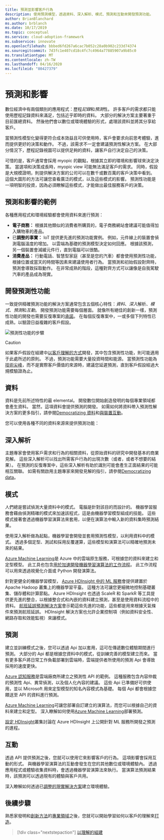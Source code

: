 ```yaml
---
title: 預測並影響客戶行為
description: 使用預測模型，透過資料、深入解析、模式、預測和互動來開發預測功能。
author: BrianBlanchard
ms.author: brblanch
ms.date: 10/17/2019
ms.topic: conceptual
ms.service: cloud-adoption-framework
ms.subservice: innovate
ms.openlocfilehash: bbbed6fd267a6cac7b052c28a0b902c233d74374
ms.sourcegitcommit: 7d3fc1e407cd18c4fc7c4964a77885907a9b85c0
ms.translationtype: MT
ms.contentlocale: zh-TW
ms.lasthandoff: 04/16/2020
ms.locfileid: "80427379"
---
```

# <a name="predict-and-influence"></a>預測和影響

數位經濟中有兩個類別的應用程式：歷程*記錄*和*預測*性。 許多客戶的需求都只能使用歷程記錄資料來滿足，包括近乎即時的資料。 大部分的解決方案主要著重于目前匯總資料。 然後他們會以數位或環境體驗的形式，處理該資料並將其分享給客戶。

當預測性模型化變得更符合成本效益且可供使用時，客戶會要求向前思考體驗，進而提供更好的決策和動作。 不過，該需求不一定會建議預測性解決方案。 在大部分情況下，歷程記錄視圖可以提供足夠的資料，讓客戶自行決定自己的決策。

可惜的是，客戶通常會採用 myopic 的觀點，根據其立即的環境和影響球來決定決策。 當選項和決策成長時，myopic view 可能無法滿足客戶的需求。 同時，假設是大規模證明，則提供解決方案的公司可以在數千或數百萬的客戶決策中看到。 這個大圖形的方法可讓您查看廣泛的模式，以及這些模式的影響。 預測性功能是一項明智的投資，因為必須瞭解這些模式，才能做出最佳服務客戶的決策。

## <a name="examples-of-predictions-and-influence"></a>預測和影響的範例

各種應用程式和環境經驗都會使用資料來進行預測：

- **電子商務：** 根據其他類似的消費者所購買的，電子商務網站會建議可能值得加入購物車的產品。
- 已**調整的事實：** IoT 提供更先進的預測功能實例。 例如，元件線上的裝置會偵測電腦溫度的增加。 以雲端為基礎的預測模型決定如何回應。 根據該預測，另一個裝置會減緩元件行，直到電腦可以很酷。
- **消費產品：** 行動電話、智慧型家庭（甚至是您的汽車）都會使用預測性功能，根據位置或當天的時間等因素來建議使用者行為。 當預測和初始假設對齊時，預測會導致採取動作。 在非常成熟的階段，這種對齊方式可以讓像是自我駕駛汽車的產品成為現實。

## <a name="develop-predictive-capabilities"></a>開發預測性功能

一致提供精確預測功能的解決方案通常包含五個核心特性：*資料*、*深入*解析、*模式*、*預測*和*互動*。 開發預測功能需要每個層面。 就像所有絕佳的創新一樣，預測性功能的開發也需要反復專案的[承諾](./index.md#commitment-to-iteration)。 在每個反復專案中，一或多個下列特性已成熟，以驗證日益複雜的客戶假設。

![預測性功能的步驟](../../_images/innovate/predict-and-influence.png)

> [!CAUTION]
> 如果客戶假設在組建中[以客戶理解的方式](./build.md)開發，其中包含預測性功能，則可能適用于此處所述的原則。 不過，預測功能需要大量投資時間和能源。 當預測性功能為[技術尖峰](./build.md#reduce-complexity-and-delay-technical-spikes)，而不是實際客戶價值的來源時，建議您延遲預測，直到客戶假設經過大規模驗證為止。

## <a name="data"></a>資料

資料是先前所述特性的最 elemental。 開發數位開始創造發明的每個專業領域都會產生資料。 當然，這項資料會提供預測的開發。 如需如何將資料帶入預測性解決方案的更多指引，請參閱[Democratizing 資料](./data.md)和[與裝置互動](./devices.md)。

您可以使用各種不同的資料來源來提供預測功能：

## <a name="insights"></a>深入解析

主題專家會使用客戶需求和行為的相關資料，從原始資料的研究中開發基本的商業見解。 這些深入解析可以找出所需客戶行為的出現次數（或者，或者不想要的結果）。 在預測的反復專案中，這些深入解析有助於識別可能會產生正面結果的可能相互關聯。 如需有關啟用主題專家來開發見解的指引，請參閱[Democratizing data](./data.md)。

## <a name="patterns"></a>模式

人們總是嘗試偵測大量資料中的模式。 電腦是針對該目的而設計的。 機器學習服務會藉由偵測精確的模式來加速該程式，這是由機器學習模型組成的技能。 這些模式接著會透過機器學習演算法來套用，以便在演算法中輸入新的資料集時預測結果。

使用深入解析做為起點，機器學習會開發並套用預測性模型，以利用資料中的模式。 透過多個定型、測試和採用反覆運算，這些模型和演算法可以精確地預測未來的結果。

[Azure Machine Learning](https://docs.microsoft.com/azure/machine-learning/service/overview-what-is-azure-ml)是 Azure 中的雲端原生服務，可根據您的資料來建立和定型模型。 此工具也包含[用於加速開發機器學習演算法的工作流程](https://docs.microsoft.com/azure/machine-learning/service/concept-azure-machine-learning-architecture)。 此工作流程可以用來透過視覺化介面或 Python 開發演算法。

針對更健全的機器學習模型， [Azure HDInsight 中的 ML 服務](https://docs.microsoft.com/azure/hdinsight/r-server/r-server-overview)會提供建置於 Apache Hadoop 叢集上的機器學習平臺。 這種方法可讓您更細微地控制基礎叢集、儲存體和計算節點。 Azure HDInsight 也透過 ScaleR 和 SparkR 等工具提供更先進的整合，以根據整合式和內嵌的資料建立預測，甚至是使用資料流程中的資料。 [航班延誤預測解決方案](https://docs.microsoft.com/azure/hdinsight/hdinsight-hadoop-r-scaler-sparkr)會示範這些先進的功能，這些都是用來根據天氣條件來預測航班延誤。 HDInsight 解決方案也允許企業控制項（例如資料安全性、網路存取和效能監視）來讓模式。

## <a name="predictions"></a>預測

建立並訓練模式之後，您可以透過 Api 加以套用，這可在傳遞數位體驗期間進行預測。 大部分的 Api 都是根據您資料中的模式，從訓練完善的模型建立而來。 當有更多客戶將日常工作負載部署到雲端時，雲端提供者所使用的預測 Api 會導致採用的速度更快。

[Azure 認知服務](https://docs.microsoft.com/azure/cognitive-services)是雲端廠商所建立之預測性 API 的範例。 這種服務包含內容仲裁的預測性 Api、異常偵測，以及個人化內容的建議。 這些 Api 已準備好可供使用，並以 Microsoft 用來定型模型的知名內容模式為基礎。 每個 Api 都會根據您饋送至 API 的資料進行預測。

[Azure Machine Learning](https://docs.microsoft.com/azure/machine-learning)可讓您部署自訂建立的演算法，而您可以根據自己的資料來建立和定型。 深入瞭解如何使用[Azure Machine Learning](https://docs.microsoft.com/azure/machine-learning/service/how-to-deploy-and-where)部署預測。

[設定 HDInsight](https://docs.microsoft.com/azure/hdinsight/hdinsight-hadoop-provision-linux-clusters)叢集討論在 Azure HDInsight 上公開針對 ML 服務所開發之預測的進程。

## <a name="interactions"></a>互動

透過 API 提供預測之後，您就可以使用它來影響客戶的行為。 這項影響會採用互動的形式。 與機器學習演算法的互動會發生在您的其他數位或環境體驗內。 透過應用程式或體驗收集資料時，會透過機器學習演算法來執行。 當演算法預測結果時，該預測可以透過現有的體驗與客戶共用。

深入瞭解如何透過已[調整的現實解決方案](./devices.md#adjusted-reality)建立環境體驗。

## <a name="next-steps"></a>後續步驟

熟悉家發明和[創新方法](./index.md)的[專業領域](./invention.md)之後，您就可以開始學習如何以客戶的理解來[打造](./build.md)。

> [!div class="nextstepaction"]
> [以理解的組建](./build.md)
